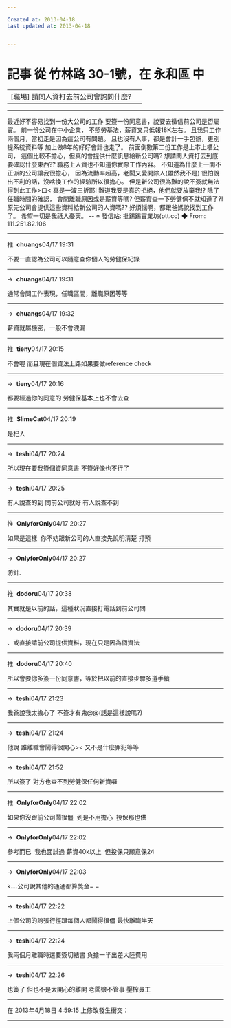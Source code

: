 ```yaml
---

Created at: 2013-04-18
Last updated at: 2013-04-18


---
```


# 記事 從 竹林路 30-1號，在 永和區 中


|     |     |
| --- | --- |
| \[職場\] 請問人資打去前公司會詢問什麼? |     |

* * *

最近好不容易找到一份大公司的工作
要簽一份同意書，說要去徵信前公司是否屬實。
前一份公司在中小企業，
不照勞基法，薪資又只低報18K左右。
且我只工作兩個月，當初走是因為這公司有問題。
且也沒有人事，都是會計一手包辦，更別提系統資料等
加上做8年的好好會計也走了。
前面倒數第二份工作是上市上櫃公司，
這個比較不擔心，但真的會提供什麼訊息給新公司嗎?
想請問人資打去到底要確認什麼東西??
職務上人資也不知道你實際工作內容。
不知道為什麼上一間不正派的公司讓我很擔心，
因為流動率超高，老闆又愛開除人(雖然我不是)
很怕說出不利的話，沒啥換工作的經驗所以很擔心。
但是新公司很為難的說不簽就無法得到此工作>口<
真是一波三折耶!
難道我要是真的拒絕，他們就要放棄我!?
除了任職時間的確認，
會問離職原因或是薪資等嗎?
但薪資查一下勞健保不就知道了?!
原先公司會提供這些資料給新公司的人資嗎??
好煩惱啊，都跟爸媽說找到工作了。
希望一切是我祇人憂天。
\--
※ 發信站: 批踢踢實業坊(ptt.cc)
◆ From: 111.251.82.106

* * *

推  **chuangs**04/17 19:31

不要一直認為公司可以隨意查你個人的勞健保紀錄

* * *

→  **chuangs**04/17 19:31

通常會問工作表現，任職區間，離職原因等等

* * *

→  **chuangs**04/17 19:32

薪資就屬機密，一般不會洩漏

* * *

推  **tieny**04/17 20:15

不會喔 而且現在個資法上路如果要做reference check

* * *

→  **tieny**04/17 20:16

都要經過你的同意的 勞健保基本上也不會去查

* * *

推  **SlimeCat**04/17 20:19

是杞人

* * *

→  **teshi**04/17 20:24

所以現在要我簽個資同意書 不簽好像也不行了

* * *

→  **teshi**04/17 20:25

有人說查的到 問前公司就好 有人說查不到

* * *

推  **OnlyforOnly**04/17 20:27

如果是這樣  你不妨跟新公司的人直接先說明清楚 打預

* * *

→  **OnlyforOnly**04/17 20:27

防針.

* * *

推  **dodoru**04/17 20:38

其實就是以前的話，這種狀況直接打電話到前公司問

* * *

→  **dodoru**04/17 20:39

、或直接請前公司提供資料，現在只是因為個資法

* * *

推  **dodoru**04/17 20:40

所以會要你多簽一份同意書，等於把以前的直接步驟多道手續

* * *

→  **teshi**04/17 21:23

我爸說我太擔心了 不簽才有鬼@@(話是這樣說嗎?)

* * *

→  **teshi**04/17 21:24

他說 誰離職會鬧得很開心>< 又不是什麼罪犯等等

* * *

→  **teshi**04/17 21:52

所以簽了 對方也查不到勞健保任何新資囉

* * *

推  **OnlyforOnly**04/17 22:02

如果你沒跟前公司鬧很僵  到是不用擔心  投保那也供

* * *

→  **OnlyforOnly**04/17 22:02

參考而已  我也面試過 薪資40k以上  但投保只願意保24

* * *

→  **OnlyforOnly**04/17 22:03

k....公司說其他的通通都算獎金= =

* * *

→  **teshi**04/17 22:22

上個公司的誇張行徑跟每個人都鬧得很僵 最快離職半天

* * *

→  **teshi**04/17 22:24

我兩個月離職時還要簽切結書 負擔一半出差大陸費用

* * *

→  **teshi**04/17 22:26

也簽了 但也不是太開心的離開 老闆娘不管事 壓榨員工

* * *

在 2013年4月18日 4:59:15 上修改發生衝突：

* * *

